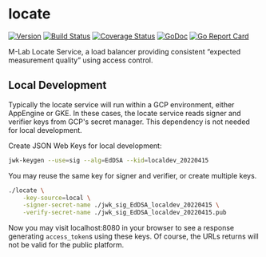 # locate

[![Version](https://img.shields.io/github/tag/m-lab/locate.svg)](https://github.com/m-lab/locate/releases) [![Build Status](https://travis-ci.com/m-lab/locate.svg?branch=master)](https://travis-ci.com/m-lab/locate) [![Coverage Status](https://coveralls.io/repos/m-lab/locate/badge.svg?branch=master)](https://coveralls.io/github/m-lab/locate?branch=master) [![GoDoc](https://godoc.org/github.com/m-lab/locate?status.svg)](https://godoc.org/github.com/m-lab/locate) [![Go Report Card](https://goreportcard.com/badge/github.com/m-lab/locate)](https://goreportcard.com/report/github.com/m-lab/locate)

M-Lab Locate Service, a load balancer providing consistent “expected
measurement quality” using access control.

## Local Development

Typically the locate service will run within a GCP environment, either AppEngine
or GKE. In these cases, the locate service reads signer and verifier keys from
GCP's secret manager. This dependency is not needed for local development.

Create JSON Web Keys for local development:

```sh
jwk-keygen --use=sig --alg=EdDSA --kid=localdev_20220415
```

You may reuse the same key for signer and verifier, or create multiple keys.

```sh
./locate \
    -key-source=local \
    -signer-secret-name ./jwk_sig_EdDSA_localdev_20220415 \
    -verify-secret-name ./jwk_sig_EdDSA_localdev_20220415.pub
```

Now you may visit localhost:8080 in your browser to see a response generating
`access_token`s using these keys. Of course, the URLs returns will not be valid
for the public platform.
